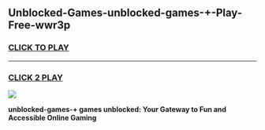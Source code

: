 
## Unblocked-Games-unblocked-games-+-Play-Free-wwr3p
<h3>
<a href="https://premium76.site?title=unblocked-games-+&ref=21A">CLICK TO PLAY</a></h3>
<hr>

<h3>
<a href="https://premium76.site?title=unblocked-games-+&ref=21A">CLICK 2 PLAY</a>
  
</h3>

<a href="https://premium76.site?title=unblocked-games-+&ref=21A"><img src="https://clearcache.store/games.png"></a>


**unblocked-games-+ games unblocked: Your Gateway to Fun and Accessible Online Gaming**
